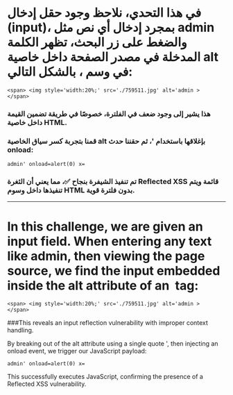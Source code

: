 # في هذا التحدي، نلاحظ وجود حقل إدخال (input)، بمجرد إدخال أي نص مثل admin والضغط على زر البحث، تظهر الكلمة المدخلة في مصدر الصفحة داخل خاصية alt في وسم <img>، بالشكل التالي:

```
<span> <img style='width:20%;' src='./759511.jpg' alt='admin > 
</span>

```

### هذا يشير إلى وجود ضعف في الفلترة، خصوصًا في طريقة تضمين القيمة داخل خاصية HTML.

### قمنا بتجربة كسر سياق الخاصية alt بإغلاقها باستخدام '، ثم حقننا حدث onload:
```
admin' onload=alert(0) x=
```
### تم تنفيذ الشيفرة بنجاح ✅، مما يعني أن الثغرة Reflected XSS قائمة ويتم تنفيذها داخل وسوم HTML بدون فلترة قوية.





____________________________________________________
# In this challenge, we are given an input field. When entering any text like admin, then viewing the page source, we find the input embedded inside the alt attribute of an <img> tag:
```
<span> <img style='width:20%;' src='./759511.jpg' alt='admin > 
</span>
```
###This reveals an input reflection vulnerability with improper context handling.

By breaking out of the alt attribute using a single quote ', then injecting an onload event, we trigger our JavaScript payload:

```
admin' onload=alert(0) x=
```
This successfully executes JavaScript, confirming the presence of a Reflected XSS vulnerability.
